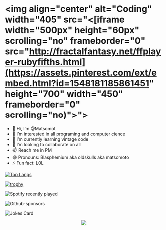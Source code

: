 # <img align="center" alt="Coding" width="405" src="<[iframe width="500px" height="60px" scrolling="no" frameborder="0" src="http://fractalfantasy.net/ffplayer-rubyfifths.html](https://assets.pinterest.com/ext/embed.html?id=1548181185861451" height="700" width="450" frameborder="0" scrolling="no)"></iframe>">

- 👋 Hi, I’m @Matsomot
- 👀 I’m interested in all programing and computer cience
- 🌱 I’m currently learning vintage code
- 💞️ I’m looking to collaborate on all
- 📫 Reach me in PM
- 😄 Pronouns: Blasphemium aka oldskulls aka matsomoto 
- ⚡ Fun fact: L0L

<!---
Matsomot/Matsomot is a ✨ special ✨ repository because its `README.md` (this file) appears on your GitHub profile.
You can click the Preview link to take a look at your changes.
--->
[![Top Langs](https://github-readme-stats.vercel.app/api/top-langs/?username=anuraghazra)](https://github.com/anuraghazra/github-readme-stats)

[![trophy](https://github-profile-trophy.vercel.app/?username=ryo-ma)](https://github.com/ryo-ma/github-profile-trophy)

![Spotify recently played](https://spotify-recently-played-readme.vercel.app/api?user=jeffreyca16)
<!-- Markdown -->
![Github-sponsors](https://img.shields.io/badge/sponsor-30363D?style=for-the-badge&logo=GitHub-Sponsors&logoColor=#EA4AAA)

![Jokes Card](https://readme-jokes.vercel.app/api)

<p align="center">
  <a href="https://skillicons.dev">
    <img src="https://skillicons.dev/icons?i=git,kubernetes,docker,c,vim,ableton,activitypub,actix,adonis,ae,aiscript,alpinejs,anaconda,androidstudio,angular,apollo,arch,arduino,babel,bsd,c,cs,coffeescript,css,debian,bots,discordjs,docker,figma,git,github,html,kali,linux,mastodon,mysql,notion,ps,postgres,py,raspberrypi,redhat,ruby,sketchup,ubuntu,visualstudio,wordpress,cpp,cassandra,devto,django,eclipse,electron,emacs,fastapi,firebase,gamemakerstudio,githubactions,godot,gulp" />
  </a>
</p>
